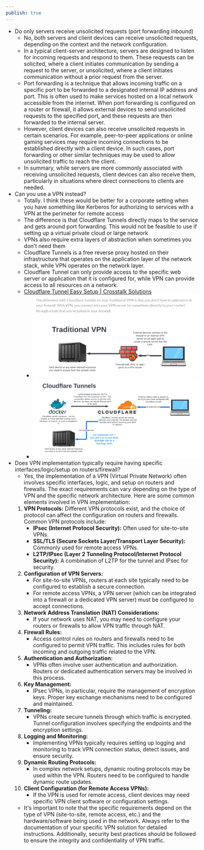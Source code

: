 ```yaml
---
publish: true
---
```

- Do only servers receive unsolicited requests (port forwarding inbound)
	- No, both servers and client devices can receive unsolicited requests, depending on the context and the network configuration.
	- In a typical client-server architecture, servers are designed to listen for incoming requests and respond to them. These requests can be solicited, where a client initiates communication by sending a request to the server, or unsolicited, where a client initiates communication without a prior request from the server.
	- Port forwarding is a technique that allows incoming traffic on a specific port to be forwarded to a designated internal IP address and port. This is often used to make services hosted on a local network accessible from the internet. When port forwarding is configured on a router or firewall, it allows external devices to send unsolicited requests to the specified port, and these requests are then forwarded to the internal server.
	- However, client devices can also receive unsolicited requests in certain scenarios. For example, peer-to-peer applications or online gaming services may require incoming connections to be established directly with a client device. In such cases, port forwarding or other similar techniques may be used to allow unsolicited traffic to reach the client.
	- In summary, while servers are more commonly associated with receiving unsolicited requests, client devices can also receive them, particularly in situations where direct connections to clients are needed.
- Can you use a VPN instead?
	- Totally.  I think these would be better for a corporate setting when you have something like Kerberos for authorizing to services with a VPN at the perimeter for remote access
	- The difference is that Cloudflare Tunnels directly maps to the service and gets around port forwarding.  This would not be feasible to use if setting up a virtual private cloud or large network
	- VPNs also require extra layers of abstraction when sometimes you don't need them
	- Cloudflare Tunnels is a free reverse proxy hosted on their infrastructure that operates on the application layer of the network stack, while VPN operates on the network layer.
	- Cloudflare Tunnel can only provide access to the specific web server or application that it is configured for, while VPN can provide access to all resources on a network.
	- [Cloudflare Tunnel Easy Setup | Crosstalk Solutions](https://www.crosstalksolutions.com/cloudflare-tunnel-easy-setup/)
		- ![](IMG-20231204193915857.png)
		- ![](IMG-20231204194027399.png)
- Does VPN implementation typically require having specific interfaces/logic/setup on routers/firewall?
	- Yes, the implementation of a VPN (Virtual Private Network) often involves specific interfaces, logic, and setup on routers and firewalls. The exact requirements can vary depending on the type of VPN and the specific network architecture. Here are some common elements involved in VPN implementation:
	1. **VPN Protocols:** Different VPN protocols exist, and the choice of protocol can affect the configuration on routers and firewalls. Common VPN protocols include:
	    - **IPsec (Internet Protocol Security):** Often used for site-to-site VPNs.
	    - **SSL/TLS (Secure Sockets Layer/Transport Layer Security):** Commonly used for remote access VPNs.
	    - **L2TP/IPsec (Layer 2 Tunneling Protocol/Internet Protocol Security):** A combination of L2TP for the tunnel and IPsec for security.
	2. **Configuration of VPN Servers:**
	    - For site-to-site VPNs, routers at each site typically need to be configured to establish a secure connection.
	    - For remote access VPNs, a VPN server (which can be integrated into a firewall or a dedicated VPN server) must be configured to accept connections.
	3. **Network Address Translation (NAT) Considerations:**
	    - If your network uses NAT, you may need to configure your routers or firewalls to allow VPN traffic through NAT.
	4. **Firewall Rules:**
	    - Access control rules on routers and firewalls need to be configured to permit VPN traffic. This includes rules for both incoming and outgoing traffic related to the VPN.
	5. **Authentication and Authorization:**
	    - VPNs often involve user authentication and authorization. Routers or dedicated authentication servers may be involved in this process.
	6. **Key Management:**
	    - IPsec VPNs, in particular, require the management of encryption keys. Proper key exchange mechanisms need to be configured and maintained.
	7. **Tunneling:**
	    - VPNs create secure tunnels through which traffic is encrypted. Tunnel configuration involves specifying the endpoints and the encryption settings.
	8. **Logging and Monitoring:**
	    - Implementing VPNs typically requires setting up logging and monitoring to track VPN connection status, detect issues, and ensure security.
	9. **Dynamic Routing Protocols:**
	    - In complex network setups, dynamic routing protocols may be used within the VPN. Routers need to be configured to handle dynamic route updates.
	10. **Client Configuration (for Remote Access VPNs):**
	    - If the VPN is used for remote access, client devices may need specific VPN client software or configuration settings.
	- It's important to note that the specific requirements depend on the type of VPN (site-to-site, remote access, etc.) and the hardware/software being used in the network. Always refer to the documentation of your specific VPN solution for detailed instructions. Additionally, security best practices should be followed to ensure the integrity and confidentiality of VPN traffic.